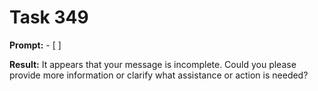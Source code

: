 # Task 349

**Prompt:** - [ ]

**Result:**
It appears that your message is incomplete. Could you please provide more information or clarify what assistance or action is needed?

